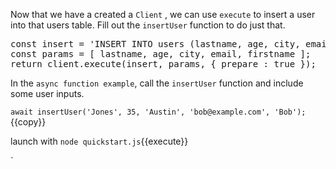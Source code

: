 Now that we have a created a `Client` , we can use `execute` to insert a user into that users table. Fill out the `insertUser` function to do just that.

<pre class="file" data-filename="app.js" data-target="append">
const insert = 'INSERT INTO users (lastname, age, city, email, firstname) VALUES (?,?,?,?,?)';
const params = [ lastname, age, city, email, firstname ];
return client.execute(insert, params, { prepare : true });
</pre>


In the `async function example`, call the `insertUser` function and include some user inputs.

`await insertUser('Jones', 35, 'Austin', 'bob@example.com', 'Bob');`{{copy}}

launch with `node quickstart.js`{{execute}}



`
